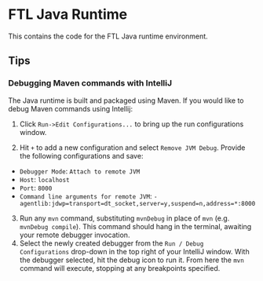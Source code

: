 # FTL Java Runtime

This contains the code for the FTL Java runtime environment.

## Tips

### Debugging Maven commands with IntelliJ

The Java runtime is built and packaged using Maven. If you would like to debug Maven commands using Intellij:

1. Click  `Run->Edit Configurations...` to bring up the run configurations window.

2. Hit `+` to add a new configuration and select `Remove JVM Debug`. Provide the following configurations and save:
- `Debugger Mode`: `Attach to remote JVM`
- `Host`: `localhost`
- `Port`: `8000`
- `Command line arguments for remote JVM`: `-agentlib:jdwp=transport=dt_socket,server=y,suspend=n,address=*:8000`

3. Run any `mvn` command, substituting `mvnDebug` in place of `mvn` (e.g. `mvnDebug compile`). This command should hang in the terminal, awaiting your remote debugger invocation.
4. Select the newly created debugger from the `Run / Debug Configurations` drop-down in the top right of your IntelliJ 
window. With the debugger selected, hit the debug icon to run it. From here the `mvn` command will 
execute, stopping at any breakpoints specified.